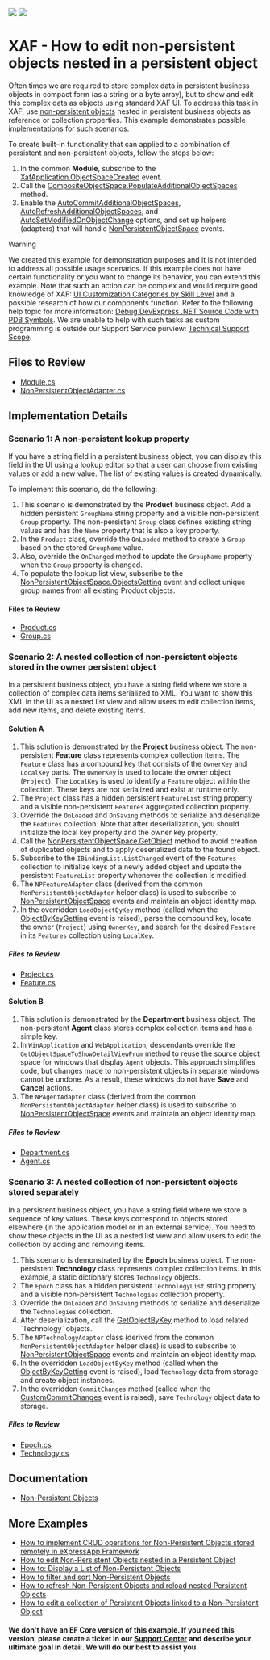 <!-- default badges list -->
[![](https://img.shields.io/badge/Open_in_DevExpress_Support_Center-FF7200?style=flat-square&logo=DevExpress&logoColor=white)](https://supportcenter.devexpress.com/ticket/details/T919644)
[![](https://img.shields.io/badge/📖_How_to_use_DevExpress_Examples-e9f6fc?style=flat-square)](https://docs.devexpress.com/GeneralInformation/403183)
<!-- default badges end -->

# XAF - How to edit non-persistent objects nested in a persistent object

Often times we are required to store complex data in persistent business objects in compact form (as a string or a byte array), but to show and edit this complex data as objects using standard XAF UI. To address this task in XAF, use [non\-persistent objects](https://docs.devexpress.com/eXpressAppFramework/116516/concepts/business-model-design/non-persistent-objects) nested in persistent business objects as reference or collection properties. This example demonstrates possible implementations for such scenarios.

To create built-in functionality that can applied to a combination of persistent and non-persistent objects, follow the steps below: 

1. In the common **Module**, subscribe to the [XafApplication\.ObjectSpaceCreated](https://docs.devexpress.com/eXpressAppFramework/DevExpress.ExpressApp.XafApplication.ObjectSpaceCreated) event.
2. Call the [CompositeObjectSpace\.PopulateAdditionalObjectSpaces](https://docs.devexpress.com/eXpressAppFramework/DevExpress.ExpressApp.CompositeObjectSpace.PopulateAdditionalObjectSpaces.overloads?p=net6) method.
3. Enable the [AutoCommitAdditionalObjectSpaces](https://docs.devexpress.com/eXpressAppFramework/DevExpress.ExpressApp.CompositeObjectSpace.AutoCommitAdditionalObjectSpaces?p=net6), [AutoRefreshAdditionalObjectSpaces](https://docs.devexpress.com/eXpressAppFramework/DevExpress.ExpressApp.CompositeObjectSpace.AutoRefreshAdditionalObjectSpaces?p=net6), and [AutoSetModifiedOnObjectChange](https://docs.devexpress.com/eXpressAppFramework/DevExpress.ExpressApp.NonPersistentObjectSpace.AutoSetModifiedOnObjectChange) options, and set up helpers (adapters) that will handle [NonPersistentObjectSpace](https://docs.devexpress.com/eXpressAppFramework/DevExpress.ExpressApp.NonPersistentObjectSpace) events.

> [!WARNING]
> We created this example for demonstration purposes and it is not intended to address all possible usage scenarios.
> If this example does not have certain functionality or you want to change its behavior, you can extend this example. Note that such an action can be complex and would require good knowledge of XAF: [UI Customization Categories by Skill Level](https://www.devexpress.com/products/net/application_framework/xaf-considerations-for-newcomers.xml#ui-customization-categories) and a possible research of how our components function. Refer to the following help topic for more information: [Debug DevExpress .NET Source Code with PDB Symbols](https://docs.devexpress.com/GeneralInformation/403656/support-debug-troubleshooting/debug-controls-with-debug-symbols).
> We are unable to help with such tasks as custom programming is outside our Support Service purview: [Technical Support Scope](https://www.devexpress.com/products/net/application_framework/xaf-considerations-for-newcomers.xml#support).

## Files to Review

- [Module.cs](./CS/XPO/NonPersistentDemo/NonPersistentDemo.Module/Module.cs)
- [NonPersistentObjectAdapter.cs](./CS/XPO/NonPersistentDemo/NonPersistentDemo.Module/BusinessObjects/NonPersistentObjectAdapter.cs)

## Implementation Details

### Scenario 1: A non-persistent lookup property

If you have a string field in a persistent business object, you can display this field in the UI using a lookup editor so that a user can choose from existing values or add a new value. The list of existing values is created dynamically.

To implement this scenario, do the following:

1. This scenario is demonstrated by the **Product** business object. Add a hidden persistent `GroupName` string property and a visible non-persistent `Group` property. The non-persistent `Group` class defines existing string values and has the `Name` property that is also a key property.
2. In the `Product` class, override the `OnLoaded` method to create a `Group` based on the stored `GroupName` value.
3. Also, override the `OnChanged` method to update the `GroupName` property when the `Group` property is changed.
4. To populate the lookup list view, subscribe to the [NonPersistentObjectSpace\.ObjectsGetting](https://docs.devexpress.com/eXpressAppFramework/DevExpress.ExpressApp.NonPersistentObjectSpace.ObjectsGetting) event and collect unique group names from all existing Product objects.

#### Files to Review

* [Product.cs](./CS/XPO/NonPersistentDemo/NonPersistentDemo.Module/BusinessObjects/LookupWithCustomSource/Product.cs)
* [Group.cs](./CS/XPO/NonPersistentDemo/NonPersistentDemo.Module/BusinessObjects/LookupWithCustomSource/Group.cs)


### Scenario 2: A nested collection of non-persistent objects stored in the owner persistent object

In a persistent business object, you have a string field where we store a collection of complex data items serialized to XML. You want to show this XML in the UI as a nested list view and allow users to edit collection items, add new items, and delete existing items.

#### Solution A

1. This solution is demonstrated by the **Project** business object. The non-persistent **Feature** class represents complex collection items. The `Feature` class has a compound key that consists of the `OwnerKey` and `LocalKey` parts. The `OwnerKey` is used to locate the owner object (`Project`). The `LocalKey` is used to identify a `Feature` object within the collection. These keys are not serialized and exist at runtime only.
2. The `Project` class has a hidden persistent `FeatureList` string property and a visible non-persistent `Features` aggregated collection property.
3. Override the `OnLoaded` and `OnSaving` methods to serialize and deserialize the `Features` collection. Note that after deserialization, you should initialize the local key property and the owner key property.
4. Call the [NonPersistentObjectSpace\.GetObject](https://docs.devexpress.com/eXpressAppFramework/DevExpress.ExpressApp.NonPersistentObjectSpace.GetObject(System.Object)) method to avoid creation of duplicated objects and to apply deserialized data to the found object.
5. Subscribe to the `IBindingList.ListChanged` event of the `Features` collection to initialize keys of a newly added object and update the persistent `FeatureList` property whenever the collection is modified.
6. The `NPFeatureAdapter` class (derived from the common `NonPersistentObjectAdapter` helper class) is used to subscribe to [NonPersistentObjectSpace](https://docs.devexpress.com/eXpressAppFramework/DevExpress.ExpressApp.NonPersistentObjectSpace) events and maintain an object identity map.
7. In the overridden `LoadObjectByKey` method (called when the [ObjectByKeyGetting](https://docs.devexpress.com/eXpressAppFramework/DevExpress.ExpressApp.NonPersistentObjectSpace.ObjectByKeyGetting) event is raised), parse the compound key, locate the owner (`Project`) using `OwnerKey`, and search for the desired `Feature` in its `Features` collection using `LocalKey`.

##### Files to Review

* [Project.cs](./CS/XPO/NonPersistentDemo/NonPersistentDemo.Module/BusinessObjects/CollectionComplete/Project.cs)
* [Feature.cs](./CS/XPO/NonPersistentDemo/NonPersistentDemo.Module/BusinessObjects/CollectionComplete/Feature.cs)

#### Solution B

1. This solution is demonstrated by the **Department** business object. The non-persistent **Agent** class stores complex collection items and has a simple key.
2. In `WinApplication` and `WebApplication`, descendants override the `GetObjectSpaceToShowDetailViewFrom` method to reuse the source object space for windows that display `Agent` objects. This approach simplifies code, but changes made to non-persistent objects in separate windows cannot be undone. As a result, these windows do not have **Save** and **Cancel** actions.
3. The `NPAgentAdapter` class (derived from the common `NonPersistentObjectAdapter` helper class) is used to subscribe to [NonPersistentObjectSpace](https://docs.devexpress.com/eXpressAppFramework/DevExpress.ExpressApp.NonPersistentObjectSpace) events and maintain an object identity map.

##### Files to Review

* [Department.cs](./CS/XPO/NonPersistentDemo/NonPersistentDemo.Module/BusinessObjects/CollectionInSameSpace/Department.cs)
* [Agent.cs](./CS/XPO/NonPersistentDemo/NonPersistentDemo.Module/BusinessObjects/CollectionInSameSpace/Agent.cs)


### Scenario 3: A nested collection of non-persistent objects stored separately

In a persistent business object, you have a string field where we store a sequence of key values. These keys correspond to objects stored elsewhere (in the application model or in an external service). You need to show these objects in the UI as a nested list view and allow users to edit the collection by adding and removing items.

1. This scenario is demonstrated by the **Epoch** business object. The non-persistent **Technology** class represents complex collection items. In this example, a static dictionary stores `Technology` objects.
2. The `Epoch` class has a hidden persistent `TechnologyList` string property and a visible non-persistent `Technologies` collection property.
3. Override the `OnLoaded` and `OnSaving` methods to serialize and deserialize the `Technologies` collection.
4. After deserialization, call the [GetObjectByKey](https://docs.devexpress.com/eXpressAppFramework/DevExpress.ExpressApp.BaseObjectSpace.GetObjectByKey--1(System.Object)) method to load related `Technology` objects.
5. The `NPTechnologyAdapter` class (derived from the common `NonPersistentObjectAdapter` helper class) is used to subscribe to [NonPersistentObjectSpace](https://docs.devexpress.com/eXpressAppFramework/DevExpress.ExpressApp.NonPersistentObjectSpace) events and maintain an object identity map.
6. In the overridden `LoadObjectByKey` method (called when the [ObjectByKeyGetting](https://docs.devexpress.com/eXpressAppFramework/DevExpress.ExpressApp.NonPersistentObjectSpace.ObjectByKeyGetting) event is raised), load `Technology` data from storage and create object instances.
7. In the overridden `CommitChanges` method (called when the [CustomCommitChanges](https://docs.devexpress.com/eXpressAppFramework/DevExpress.ExpressApp.BaseObjectSpace.CustomCommitChanges) event is raised), save `Technology` object data to storage.

##### Files to Review 

* [Epoch.cs](./CS/XPO/NonPersistentDemo/NonPersistentDemo.Module/BusinessObjects/CollectionStoredSeparately/Epoch.cs)
* [Technology.cs](./CS/XPO/NonPersistentDemo/NonPersistentDemo.Module/BusinessObjects/CollectionStoredSeparately/Technology.cs)

## Documentation

- [Non-Persistent Objects](https://docs.devexpress.com/eXpressAppFramework/116516/business-model-design-orm/non-persistent-objects)


## More Examples

- [How to implement CRUD operations for Non-Persistent Objects stored remotely in eXpressApp Framework](https://github.com/DevExpress-Examples/XAF_Non-Persistent-Objects-Editing-Demo)
- [How to edit Non-Persistent Objects nested in a Persistent Object](https://github.com/DevExpress-Examples/XAF_Non-Persistent-Objects-Nested-In-Persistent-Objects-Demo)
- [How to: Display a List of Non-Persistent Objects](https://github.com/DevExpress-Examples/XAF_how-to-display-a-list-of-non-persistent-objects-e980)
- [How to filter and sort Non-Persistent Objects](https://github.com/DevExpress-Examples/XAF_Non-Persistent-Objects-Filtering-Demo)
- [How to refresh Non-Persistent Objects and reload nested Persistent Objects](https://github.com/DevExpress-Examples/XAF_Non-Persistent-Objects-Reloading-Demo)
- [How to edit a collection of Persistent Objects linked to a Non-Persistent Object](https://github.com/DevExpress-Examples/XAF_Non-Persistent-Objects-Edit-Linked-Persistent-Objects-Demo)


#### We don't have an EF Core version of this example. If you need this version, please create a ticket in our [Support Center](https://supportcenter.devexpress.com/ticket/list?preset=mytickets) and describe your ultimate goal in detail. We will do our best to assist you.
